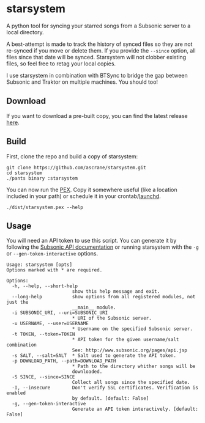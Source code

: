 # starsystem
A python tool for syncing your starred songs from a Subsonic server to a local directory.

A best-attempt is made to track the history of synced files so they are not re-synced if you move or delete them. If you provide the `--since` option, all files since that date will be synced. Starsystem will not clobber existing files, so feel free to retag your local copies.

I use starsystem in combination with BTSync to bridge the gap between Subsonic and Traktor on multiple machines. You should too!

## Download

If you want to download a pre-built copy, you can find the latest release [here](https://github.com/ascrane/starsystem/releases/latest).

## Build

First, clone the repo and build a copy of starsystem:
```
git clone https://github.com/ascrane/starsystem.git
cd starsystem
./pants binary :starsystem
```

You can now run the [PEX](https://pex.readthedocs.org/en/stable/). Copy it somewhere useful (like a location included in your path) or schedule it in your crontab/[launchd](https://developer.apple.com/library/mac/documentation/MacOSX/Conceptual/BPSystemStartup/Chapters/ScheduledJobs.html).
```
./dist/starsystem.pex --help
```

## Usage

You will need an API token to use this script. You can generate it by following the [Subsonic API documentation](http://www.subsonic.org/pages/api.jsp) or running starsystem with the `-g` or `--gen-token-interactive` options.

```
Usage: starsystem [opts]
Options marked with * are required.

Options:
  -h, --help, --short-help
                        show this help message and exit.
  --long-help           show options from all registered modules, not just the
                        __main__ module.
  -i SUBSONIC_URI, --uri=SUBSONIC_URI
                        * URI of the Subsonic server.
  -u USERNAME, --user=USERNAME
                        * Username on the specified Subsonic server.
  -t TOKEN, --token=TOKEN
                        * API token for the given username/salt combination
                        See: http://www.subsonic.org/pages/api.jsp
  -s SALT, --salt=SALT  * Salt used to generate the API token.
  -p DOWNLOAD_PATH, --path=DOWNLOAD_PATH
                        * Path to the directory whither songs will be
                        downloaded.
  -S SINCE, --since=SINCE
                        Collect all songs since the specified date.
  -I, --insecure        Don't verify SSL certificates. Verification is enabled
                        by default. [default: False]
  -g, --gen-token-interactive
                        Generate an API token interactively. [default: False]
```